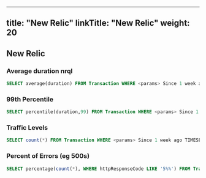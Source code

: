 
---
title: "New Relic"
linkTitle: "New Relic"
weight: 20
---

## New Relic

### Average duration nrql

```SQL
SELECT average(duration) FROM Transaction WHERE <params> Since 1 week ago TIMESERIES 1 hour FACET <param>
```

### 99th Percentile

```sql
SELECT percentile(duration,99) FROM Transaction WHERE <params> Since 1 week ago TIMESERIES 1 hour FACET <param>
```

### Traffic Levels

```sql
SELECT count(*) FROM Transaction WHERE <params> Since 1 week ago TIMESERIES 1 hour FACET <param>
```

### Percent of Errors (eg 500s)

```sql
SELECT percentage(count(*), WHERE httpResponseCode LIKE '5%%') FROM Transaction  SINCE 1 hour ago TIMESERIES FACET name
```
